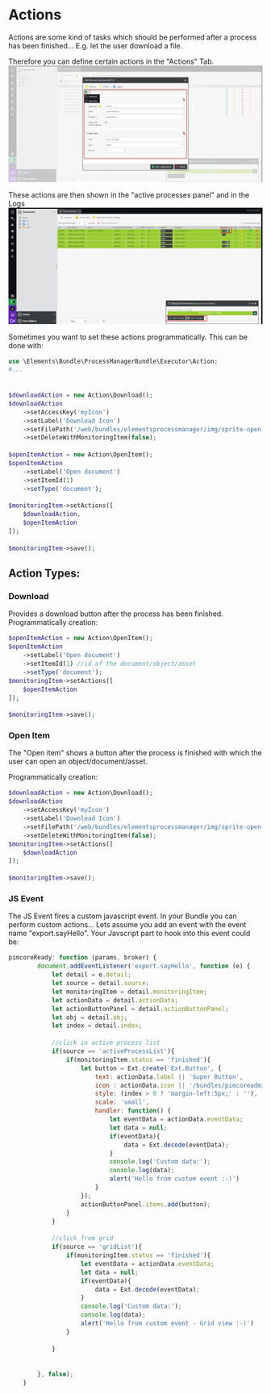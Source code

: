# Actions

Actions are some kind of tasks which should be performed after a process has been finished... 
E.g. let the user download a file.

Therefore you can define certain actions in the "Actions" Tab.
![callbackWindow](img/actions.png)

These actions are then shown in the "active processes panel" and in the Logs
![callbackWindow](img/actionsLog.png)

Sometimes you want to set these actions programmatically. This can be done with:

```php
use \Elements\Bundle\ProcessManagerBundle\Executor\Action;
#...


$downloadAction = new Action\Download();
$downloadAction
    ->setAccessKey('myIcon')
    ->setLabel('Download Icon')
    ->setFilePath('/web/bundles/elementsprocessmanager/img/sprite-open-item-action.png')
    ->setDeleteWithMonitoringItem(false);

$openItemAction = new Action\OpenItem();
$openItemAction
    ->setLabel('Open document')
    ->setItemId(1)
    ->setType('document');

$monitoringItem->setActions([
    $downloadAction,
    $openItemAction
]);

$monitoringItem->save();
```

## Action Types:
### Download
Provides a download button after the process has been finished. 
Programmatically creation: 

```php
$openItemAction = new Action\OpenItem();
$openItemAction
    ->setLabel('Open document')
    ->setItemId(1) //id of the document/object/asset
    ->setType('document');
$monitoringItem->setActions([
    $openItemAction
]);

$monitoringItem->save();
```

### Open Item
The "Open item" shows a button after the process is finished with which the user can open an object/document/asset. 

Programmatically creation: 

```php
$downloadAction = new Action\Download();
$downloadAction
    ->setAccessKey('myIcon')
    ->setLabel('Download Icon')
    ->setFilePath('/web/bundles/elementsprocessmanager/img/sprite-open-item-action.png')
    ->setDeleteWithMonitoringItem(false);
$monitoringItem->setActions([
    $downloadAction
]);

$monitoringItem->save();
```
### JS Event
The JS Event fires a custom javascript event. In your Bundle you can perform custom actions... 
Lets assume you add an event with the event name "export.sayHello".
Your Javscript part to hook into this event could be:

```javascript
pimcoreReady: function (params, broker) {
        document.addEventListener('export.sayHello', function (e) {
            let detail = e.detail;
            let source = detail.source;
            let monitoringItem = detail.monitoringItem;
            let actionData = detail.actionData;
            let actionButtonPanel = detail.actionButtonPanel;
            let obj = detail.obj;
            let index = detail.index;

            //click in active process list
            if(source == 'activeProcessList'){
                if(monitoringItem.status == 'finished'){
                    let button = Ext.create('Ext.Button', {
                        text: actionData.label || 'Super Button',
                        icon : actionData.icon || '/bundles/pimcoreadmin/img/flat-color-icons/biohazard.svg',
                        style: (index > 0 ? 'margin-left:5px;' : ''),
                        scale: 'small',
                        handler: function() {
                            let eventData = actionData.eventData;
                            let data = null;
                            if(eventData){
                                data = Ext.decode(eventData);
                            }
                            console.log('Custom data:');
                            console.log(data);
                            alert('Hello from custom event :-)')
                        }
                    });
                    actionButtonPanel.items.add(button);
                }
            }

            //click from grid
            if(source == 'gridList'){
                if(monitoringItem.status == 'finished'){
                    let eventData = actionData.eventData;
                    let data = null;
                    if(eventData){
                        data = Ext.decode(eventData);
                    }
                    console.log('Custom data:');
                    console.log(data);
                    alert('Hello from custom event - Grid view :-)')
                }

            }


        }, false);
    }
``` 

